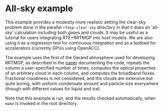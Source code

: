 # All-sky example

This example provides a modestly more realistic setting the clear-sky problem done in the parallel `rfmip-clear-sky` directory in that it does an 'all-sky' calculation including both gases and clouds. It may be useful as a tutorial for users integrating RTE+RRTMGP into host models. We are also using it as a regression test for continuous integration and as a testbed for accelerators (currently GPUs using OpenACC).

The example uses the first of the Garand atmosphere used for developing RRTMGP, as described in the [paper](https://doi.org/10.1029/2019MS001621) documenting the code, repeats the column a user-specified number of times, computes the optical properties of an arbitrary cloud in each column, and computes the broadband fluxes. Fractional cloudiness is not considered, and the clouds are extensive but quite boring, with uniform condensate amount and particle size everywhere (though with different values for liquid and ice).

Note that this example is run, and the results checked automatically, when `make` is invoked in the root directory.
